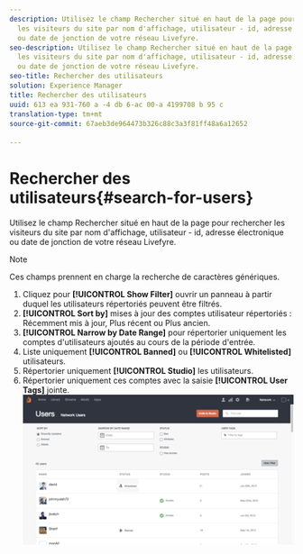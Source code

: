 ```yaml
---
description: Utilisez le champ Rechercher situé en haut de la page pour rechercher
  les visiteurs du site par nom d'affichage, utilisateur - id, adresse électronique
  ou date de jonction de votre réseau Livefyre.
seo-description: Utilisez le champ Rechercher situé en haut de la page pour rechercher
  les visiteurs du site par nom d'affichage, utilisateur - id, adresse électronique
  ou date de jonction de votre réseau Livefyre.
seo-title: Rechercher des utilisateurs
solution: Experience Manager
title: Rechercher des utilisateurs
uuid: 613 ea 931-760 a -4 db 6-ac 00-a 4199708 b 95 c
translation-type: tm+mt
source-git-commit: 67aeb3de964473b326c88c3a3f81ff48a6a12652

---
```



# Rechercher des utilisateurs{#search-for-users}

Utilisez le champ Rechercher situé en haut de la page pour rechercher les visiteurs du site par nom d'affichage, utilisateur - id, adresse électronique ou date de jonction de votre réseau Livefyre.

>[!NOTE]
>
>Ces champs prennent en charge la recherche de caractères génériques.

1. Cliquez pour **[!UICONTROL Show Filter]** ouvrir un panneau à partir duquel les utilisateurs répertoriés peuvent être filtrés.
1. **[!UICONTROL Sort by]** mises à jour des comptes utilisateur répertoriés : Récemment mis à jour, Plus récent ou Plus ancien.
1. **[!UICONTROL Narrow by Date Range]** pour répertorier uniquement les comptes d'utilisateurs ajoutés au cours de la période d'entrée.
1. Liste uniquement **[!UICONTROL Banned]** ou **[!UICONTROL Whitelisted]** utilisateurs.
1. Répertorier uniquement **[!UICONTROL Studio]** les utilisateurs.
1. Répertorier uniquement ces comptes avec la saisie **[!UICONTROL User Tags]** jointe. ![](assets/UsersFilter-1024x568.png)

